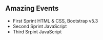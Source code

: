 ## Amazing Events

- First Sprint
  HTML & CSS, Bootstrap v5.3
- Second Sprint
  JavaScript
- Third Srpint
  JavaScript
